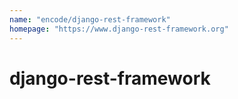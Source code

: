```yaml
---
name: "encode/django-rest-framework"
homepage: "https://www.django-rest-framework.org"
---
```

# django-rest-framework

